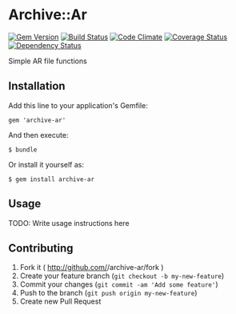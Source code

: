 # Archive::Ar

[![Gem Version](https://badge.fury.io/rb/archive-ar.svg)](http://badge.fury.io/rb/archive-ar)
[![Build Status](https://travis-ci.org/jbussdieker/ruby-archive-ar.svg)](https://travis-ci.org/jbussdieker/ruby-archive-ar)
[![Code Climate](https://codeclimate.com/github/jbussdieker/ruby-archive-ar.png)](https://codeclimate.com/github/jbussdieker/ruby-archive-ar)
[![Coverage Status](https://coveralls.io/repos/jbussdieker/ruby-archive-ar/badge.png)](https://coveralls.io/r/jbussdieker/ruby-archive-ar)
[![Dependency Status](https://gemnasium.com/jbussdieker/ruby-archive-ar.svg)](https://gemnasium.com/jbussdieker/ruby-archive-ar)

Simple AR file functions

## Installation

Add this line to your application's Gemfile:

    gem 'archive-ar'

And then execute:

    $ bundle

Or install it yourself as:

    $ gem install archive-ar

## Usage

TODO: Write usage instructions here

## Contributing

1. Fork it ( http://github.com/<my-github-username>/archive-ar/fork )
2. Create your feature branch (`git checkout -b my-new-feature`)
3. Commit your changes (`git commit -am 'Add some feature'`)
4. Push to the branch (`git push origin my-new-feature`)
5. Create new Pull Request
